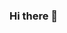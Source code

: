 ### Hi there 👋

<!--
**ArthurFleischman/ArthurFleischman** is a ✨ _special_ ✨ repository because its `README.md` (this file) appears on your GitHub profile.

Here are some ideas to get you started:

- 🔭 I’m currently working on Defender startup
- 🌱 I’m currently learning elixir, electron, amazon architect and developer associate
- 👯 I’m looking to collaborate on PoliDev org
- 🤔 I’m looking for help with GTK3 navigation
- 💬 Ask me about Golang, Flutter, sql databases, linux systems
- 📫 How to reach me: email me cabralfle@gmail.com
-->

